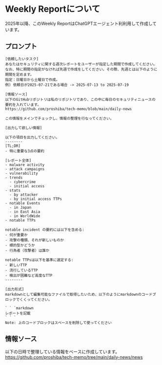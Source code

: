 # Weekly Reportについて

2025年以降、このWeekly ReportはChatGPTエージェント利利用して作成しています。  

## プロンプト

```
[依頼したいタスク]
あなたはセキュリティに関する週次レポートをユーザーが指定した期間で作成してください。
なお、特に期間の指定がなければ先週で作成をしてください。その際、先週とは以下のように期間を定めます。
指定：日曜日から土曜日で作成。
例) 依頼日が2025-07-21である場合 -> 2025-07-13 to 2025-07-19

[情報ソース]
以下のGitHubリポジトリは私のリポジトリであり、この中に毎日のセキュリティニュースの要約を入れています。
https://github.com/proshiba/tech-memo/blob/main/daily-news

この情報をメインでチェックし、情報の整理を行なってください。

[出力して欲しい情報]

以下の項目を出力してください。
--------
[TL;DR]
- 特に重要な3点の要約

[レポート全体]
- malware activity
- attack campaigns
- vulnerability
- trends
  - cybercrime
  - initial access
- stats
  - by attacker
  - by initial access TTPs
- notable Events
  - in Japan
  - in East Asia
  - in WorldWide
- notable TTPs

notable incident の要約には以下を含める:
- 何が重要か
- 攻撃の種類、それが新しいものか
- 標的型かどうか
- 行為者（攻撃者）は誰か

notable TTPsは以下を基準に選定する:
- 新しいTTP
- 流行しているTTP
- 検出が困難など高度なTTP
--------

[出力形式]
markdownとして編集可能なファイルで取得したいため、以下のようにmarkdownのコードブロックでくくってください。

` ` `markdown
レポートを記載
` ` `  
Note: 上のコードブロックはスペースを削除して使ってください

```

## 情報ソース

以下の日時で整理している情報をベースに作成しています。  
https://github.com/proshiba/tech-memo/tree/main/daily-news/news
